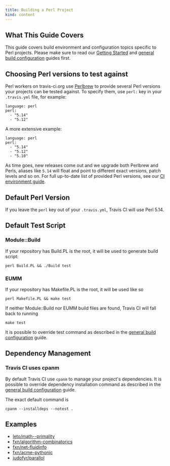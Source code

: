 ```yaml
---
title: Building a Perl Project
kind: content
---
```


## What This Guide Covers

This guide covers build environment and configuration topics specific to Perl projects. Please make sure to read our [Getting Started](/docs/user/getting-started/) and [general build configuration](/docs/user/build-configuration/) guides first.

## Choosing Perl versions to test against

Perl workers on travis-ci.org use [Perlbrew](http://perlbrew.pl/) to provide several Perl versions your projects can be tested against.
To specify them, use `perl:` key in your `.travis.yml` file, for example:

    language: perl
    perl:
      - "5.14"
      - "5.12"

A more extensive example:

    language: perl
    perl:
      - "5.14"
      - "5.12"
      - "5.10"

As time goes, new releases come out and we upgrade both Perlbrew and Perls, aliases like `5.14` will float and point to different
exact versions, patch levels and so on. For full up-to-date list of provided Perl versions, see our [CI environment guide](/docs/user/ci-environment/).


## Default Perl Version

If you leave the `perl` key out of your `.travis.yml`, Travis CI will use Perl 5.14.



## Default Test Script

### Module::Build

If your repository has Build.PL is the root, it will be used to generate build script:

    perl Build.PL && ./Build test



### EUMM

If your repository has Makefile.PL is the root, it will be used like so

    perl Makefile.PL && make test


If neither Module::Build nor EUMM build files are found, Travis CI will fall back to running

    make test


It is possible to override test command as described in the [general build configuration](/docs/user/build-configuration/) guide.


## Dependency Management

### Travis CI uses cpanm

By default Travis CI use `cpanm` to manage your project's dependencies. It is possible to override dependency installation command
as described in the [general build configuration](/docs/user/build-configuration/) guide.

The exact default command is

    cpanm --installdeps --notest .

## Examples

 * [leto/math--primality](https://github.com/leto/math--primality/blob/master/.travis.yml)
 * [fxn/algorithm-combinatorics](https://github.com/fxn/algorithm-combinatorics/blob/master/.travis.yml)
 * [fxn/net-fluidinfo](https://github.com/fxn/net-fluidinfo/blob/master/.travis.yml)
 * [fxn/acme-pythonic](https://github.com/fxn/acme-pythonic/blob/master/.travis.yml)
 * [judofyr/parallol](https://github.com/judofyr/parallol/blob/travis-ci/.travis.yml)
